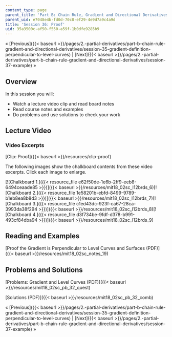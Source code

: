 ```yaml
---
content_type: page
parent_title: 'Part B: Chain Rule, Gradient and Directional Derivatives'
parent_uid: e7048e4b-fd0d-70c8-ef29-4e9d7a9c4a9d
title: 'Session 36: Proof'
uid: 35a3500c-af50-f550-a59f-1b0dfe9285b9
---
```


« [Previous]({{< baseurl >}}/pages/2.-partial-derivatives/part-b-chain-rule-gradient-and-directional-derivatives/session-35-gradient-definition-perpendicular-to-level-curves) | [Next]({{< baseurl >}}/pages/2.-partial-derivatives/part-b-chain-rule-gradient-and-directional-derivatives/session-37-example) »

Overview
--------

In this session you will:

*   Watch a lecture video clip and read board notes
*   Read course notes and examples
*   Do problems and use solutions to check your work

Lecture Video
-------------

### Video Excerpts

[Clip: Proof]({{< baseurl >}}/resources/clip-proof)

The following images show the chalkboard contents from these video excerpts. Click each image to enlarge.

[![Chalkboard 1.]({{< resource_file e62f50de-1e6b-2ff9-eeb8-6494ceaade85 >}})]({{< baseurl >}}/resources/mit18_02sc_l12brds_6)[![Chalkboard 2.]({{< resource_file 1e58201b-ebfd-8499-9789-b1eb8ea8b8d3 >}})]({{< baseurl >}}/resources/mit18_02sc_l12brds_7)[![Chalkboard 3.]({{< resource_file c1ed43dc-923f-ca67-28ca-3993da38f294 >}})]({{< baseurl >}}/resources/mit18_02sc_l12brds_8)[![Chalkboard 4.]({{< resource_file d3f734be-9fdf-d378-b991-493cf84dba94 >}})]({{< baseurl >}}/resources/mit18_02sc_l12brds_9)

Reading and Examples
--------------------

[Proof the Gradient is Perpendicular to Level Curves and Surfaces (PDF)]({{< baseurl >}}/resources/mit18_02sc_notes_19)

Problems and Solutions
----------------------

[Problems: Gradient and Level Curves (PDF)]({{< baseurl >}}/resources/mit18_02sc_pb_32_quest)

[Solutions (PDF)]({{< baseurl >}}/resources/mit18_02sc_pb_32_comb)

« [Previous]({{< baseurl >}}/pages/2.-partial-derivatives/part-b-chain-rule-gradient-and-directional-derivatives/session-35-gradient-definition-perpendicular-to-level-curves) | [Next]({{< baseurl >}}/pages/2.-partial-derivatives/part-b-chain-rule-gradient-and-directional-derivatives/session-37-example) »